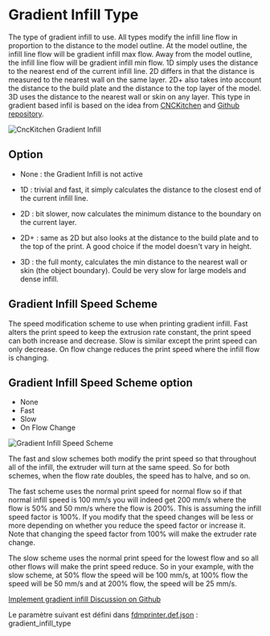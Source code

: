 # Gradient Infill Type

The type of gradient infill to use. All types modify the infill line flow in proportion to the distance to the model outline. At the model outline, the infill line flow will be gradient infill max flow. Away from the model outline, the infill line flow will be gradient infill min flow. 1D simply uses the distance to the nearest end of the current infill line. 2D differs in that the distance is measured to the nearest wall on the same layer. 2D+ also takes into account the distance to the build plate and the distance to the top layer of the model. 3D uses the distance to the nearest wall or skin on any layer.
This type in gradient based infil is based on the idea from [CNCKitchen](https://www.cnckitchen.com/blog/gradient-infill-for-3d-prints) and [Github repository](https://github.com/CNCKitchen/GradientInfill).


![CncKitchen Gradient Infill](../../articles/images-mb/CncKitchenGradientInfill.png)

## Option

- None : the Gradient Infill is not active

- 1D : trivial and fast, it simply calculates the distance to the closest end of the current infill line.

- 2D : bit slower, now calculates the minimum distance to the boundary on the current layer.

- 2D+ : same as 2D but also looks at the distance to the build plate and to the top of the print. A good choice if the model doesn't vary in height.

- 3D : the full monty, calculates the min distance to the nearest wall or skin (the object boundary). Could be very slow for large models and dense infill.


## Gradient Infill Speed Scheme

The speed modification scheme to use when printing gradient infill. Fast alters the print speed to keep the extrusion rate constant, the print speed can both increase and decrease. Slow is similar except the print speed can only decrease. On flow change reduces the print speed where the infill flow is changing.


## Gradient Infill Speed Scheme option 
- None
- Fast
- Slow
- On Flow Change

![Gradient Infill Speed Scheme](../../articles/images-mb/Gradient_Infill_Speed_Scheme.jpg)

The fast and slow schemes both modify the print speed so that throughout all of the infill, the extruder will turn at the same speed. So for both schemes, when the flow rate doubles, the speed has to halve, and so on.

The fast scheme uses the normal print speed for normal flow so if that normal infill speed is 100 mm/s you will indeed get 200 mm/s where the flow is 50% and 50 mm/s where the flow is 200%. This is assuming the infill speed factor is 100%. If you modify that the speed changes will be less or more depending on whether you reduce the speed factor or increase it. Note that changing the speed factor from 100% will make the extruder rate change.

The slow scheme uses the normal print speed for the lowest flow and so all other flows will make the print speed reduce. So in your example, with the slow scheme, at 50% flow the speed will be 100 mm/s, at 100% flow the speed will be 50 mm/s and at 200% flow, the speed will be 25 mm/s.

[Implement gradient infill Discussion on Github](https://github.com/smartavionics/Cura/issues/38)


Le paramètre suivant est défini dans [fdmprinter.def.json](https://github.com/smartavionics/Cura/blob/mb-master/resources/definitions/fdmprinter.def.json) : gradient_infill_type